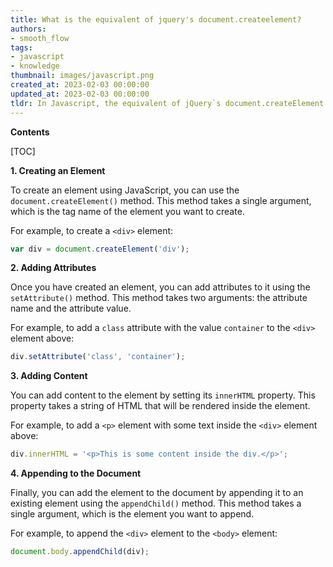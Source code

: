 ```yaml
---
title: What is the equivalent of jquery's document.createelement?
authors:
- smooth_flow
tags:
- javascript
- knowledge
thumbnail: images/javascript.png
created_at: 2023-02-03 00:00:00
updated_at: 2023-02-03 00:00:00
tldr: In Javascript, the equivalent of jQuery`s document.createElement is document.createElement().
---
```


**Contents**

[TOC]

**1. Creating an Element**

To create an element using JavaScript, you can use the `document.createElement()` method. This method takes a single argument, which is the tag name of the element you want to create.

For example, to create a `<div>` element:

```javascript
var div = document.createElement('div');
```

**2. Adding Attributes**

Once you have created an element, you can add attributes to it using the `setAttribute()` method. This method takes two arguments: the attribute name and the attribute value.

For example, to add a `class` attribute with the value `container` to the `<div>` element above:

```javascript
div.setAttribute('class', 'container');
```

**3. Adding Content**

You can add content to the element by setting its `innerHTML` property. This property takes a string of HTML that will be rendered inside the element.

For example, to add a `<p>` element with some text inside the `<div>` element above:

```javascript
div.innerHTML = '<p>This is some content inside the div.</p>';
```

**4. Appending to the Document**

Finally, you can add the element to the document by appending it to an existing element using the `appendChild()` method. This method takes a single argument, which is the element you want to append.

For example, to append the `<div>` element to the `<body>` element:

```javascript
document.body.appendChild(div);
```
